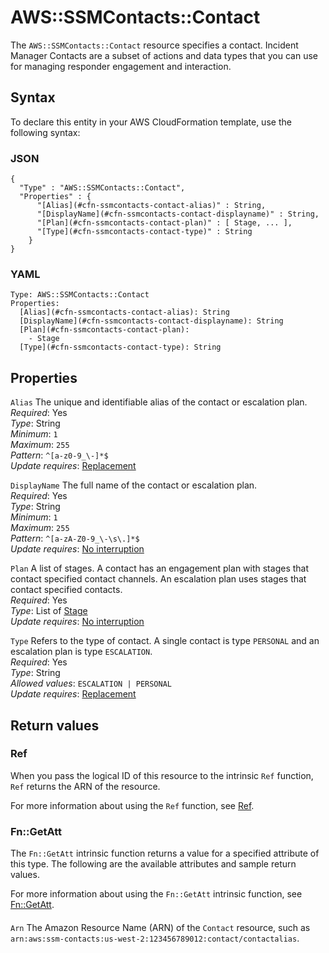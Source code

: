# AWS::SSMContacts::Contact<a name="aws-resource-ssmcontacts-contact"></a>

The `AWS::SSMContacts::Contact` resource specifies a contact\. Incident Manager Contacts are a subset of actions and data types that you can use for managing responder engagement and interaction\.

## Syntax<a name="aws-resource-ssmcontacts-contact-syntax"></a>

To declare this entity in your AWS CloudFormation template, use the following syntax:

### JSON<a name="aws-resource-ssmcontacts-contact-syntax.json"></a>

```
{
  "Type" : "AWS::SSMContacts::Contact",
  "Properties" : {
      "[Alias](#cfn-ssmcontacts-contact-alias)" : String,
      "[DisplayName](#cfn-ssmcontacts-contact-displayname)" : String,
      "[Plan](#cfn-ssmcontacts-contact-plan)" : [ Stage, ... ],
      "[Type](#cfn-ssmcontacts-contact-type)" : String
    }
}
```

### YAML<a name="aws-resource-ssmcontacts-contact-syntax.yaml"></a>

```
Type: AWS::SSMContacts::Contact
Properties: 
  [Alias](#cfn-ssmcontacts-contact-alias): String
  [DisplayName](#cfn-ssmcontacts-contact-displayname): String
  [Plan](#cfn-ssmcontacts-contact-plan): 
    - Stage
  [Type](#cfn-ssmcontacts-contact-type): String
```

## Properties<a name="aws-resource-ssmcontacts-contact-properties"></a>

`Alias`  <a name="cfn-ssmcontacts-contact-alias"></a>
The unique and identifiable alias of the contact or escalation plan\.  
*Required*: Yes  
*Type*: String  
*Minimum*: `1`  
*Maximum*: `255`  
*Pattern*: `^[a-z0-9_\-]*$`  
*Update requires*: [Replacement](https://docs.aws.amazon.com/AWSCloudFormation/latest/UserGuide/using-cfn-updating-stacks-update-behaviors.html#update-replacement)

`DisplayName`  <a name="cfn-ssmcontacts-contact-displayname"></a>
The full name of the contact or escalation plan\.  
*Required*: Yes  
*Type*: String  
*Minimum*: `1`  
*Maximum*: `255`  
*Pattern*: `^[a-zA-Z0-9_\-\s\.]*$`  
*Update requires*: [No interruption](https://docs.aws.amazon.com/AWSCloudFormation/latest/UserGuide/using-cfn-updating-stacks-update-behaviors.html#update-no-interrupt)

`Plan`  <a name="cfn-ssmcontacts-contact-plan"></a>
A list of stages\. A contact has an engagement plan with stages that contact specified contact channels\. An escalation plan uses stages that contact specified contacts\.   
*Required*: Yes  
*Type*: List of [Stage](aws-properties-ssmcontacts-contact-stage.md)  
*Update requires*: [No interruption](https://docs.aws.amazon.com/AWSCloudFormation/latest/UserGuide/using-cfn-updating-stacks-update-behaviors.html#update-no-interrupt)

`Type`  <a name="cfn-ssmcontacts-contact-type"></a>
Refers to the type of contact\. A single contact is type `PERSONAL` and an escalation plan is type `ESCALATION`\.  
*Required*: Yes  
*Type*: String  
*Allowed values*: `ESCALATION | PERSONAL`  
*Update requires*: [Replacement](https://docs.aws.amazon.com/AWSCloudFormation/latest/UserGuide/using-cfn-updating-stacks-update-behaviors.html#update-replacement)

## Return values<a name="aws-resource-ssmcontacts-contact-return-values"></a>

### Ref<a name="aws-resource-ssmcontacts-contact-return-values-ref"></a>

When you pass the logical ID of this resource to the intrinsic `Ref` function, `Ref` returns the ARN of the resource\.

For more information about using the `Ref` function, see [Ref](https://docs.aws.amazon.com/AWSCloudFormation/latest/UserGuide/intrinsic-function-reference-ref.html)\.

### Fn::GetAtt<a name="aws-resource-ssmcontacts-contact-return-values-fn--getatt"></a>

The `Fn::GetAtt` intrinsic function returns a value for a specified attribute of this type\. The following are the available attributes and sample return values\.

For more information about using the `Fn::GetAtt` intrinsic function, see [Fn::GetAtt](https://docs.aws.amazon.com/AWSCloudFormation/latest/UserGuide/intrinsic-function-reference-getatt.html)\.

#### <a name="aws-resource-ssmcontacts-contact-return-values-fn--getatt-fn--getatt"></a>

`Arn`  <a name="Arn-fn::getatt"></a>
The Amazon Resource Name \(ARN\) of the `Contact` resource, such as `arn:aws:ssm-contacts:us-west-2:123456789012:contact/contactalias`\.